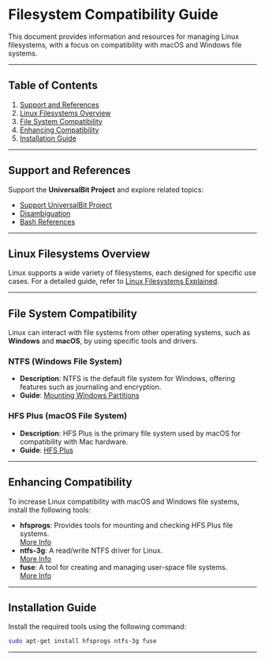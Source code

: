 # Filesystem Compatibility Guide

This document provides information and resources for managing Linux filesystems, with a focus on compatibility with macOS and Windows file systems.

---

## Table of Contents

1. [Support and References](#support-and-references)
2. [Linux Filesystems Overview](#linux-filesystems-overview)
3. [File System Compatibility](#file-system-compatibility)
4. [Enhancing Compatibility](#enhancing-compatibility)
5. [Installation Guide](#installation-guide)

---

## Support and References

Support the **UniversalBit Project** and explore related topics:
- [Support UniversalBit Project](https://github.com/universalbit-dev/universalbit-dev/tree/main/support)
- [Disambiguation](https://en.wikipedia.org/wiki/Wikipedia:Disambiguation)
- [Bash References](https://help.ubuntu.com/community/Bash)

---

## Linux Filesystems Overview

Linux supports a wide variety of filesystems, each designed for specific use cases. For a detailed guide, refer to [Linux Filesystems Explained](https://help.ubuntu.com/community/LinuxFilesystemsExplained).

---

## File System Compatibility

Linux can interact with file systems from other operating systems, such as **Windows** and **macOS**, by using specific tools and drivers.

### NTFS (Windows File System)
- **Description**: NTFS is the default file system for Windows, offering features such as journaling and encryption.
- **Guide**: [Mounting Windows Partitions](https://help.ubuntu.com/community/MountingWindowsPartitions)

### HFS Plus (macOS File System)
- **Description**: HFS Plus is the primary file system used by macOS for compatibility with Mac hardware.
- **Guide**: [HFS Plus](https://help.ubuntu.com/community/hfsplus)

---

## Enhancing Compatibility

To increase Linux compatibility with macOS and Windows file systems, install the following tools:

- **hfsprogs**: Provides tools for mounting and checking HFS Plus file systems.  
  [More Info](https://launchpad.net/ubuntu/+source/hfsprogs)
- **ntfs-3g**: A read/write NTFS driver for Linux.  
  [More Info](https://launchpad.net/ubuntu/+source/ntfs-3g)
- **fuse**: A tool for creating and managing user-space file systems.  
  [More Info](https://launchpad.net/ubuntu/+source/fuse)

---

## Installation Guide

Install the required tools using the following command:
```bash
sudo apt-get install hfsprogs ntfs-3g fuse
```

---

